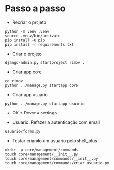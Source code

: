# Passo a passo

* Recriar o projeto

```
python -m venv .venv
source .venv/bin/activate
pip install -U pip
pip install -r requirements.txt
```


* Criar o projeto

```
django-admin.py startproject rimov .
```



* Criar app core

```
cd rimov
python ../manage.py startapp core
```


* Criar app usuario

```
python ../manage.py startapp usuario
```



* OK * Rever o settings


* Usuario: Refazer a autenticação com email

```
usuario/forms.py
```



* Testar criando um usuario pelo shell_plus

```
mkdir -p core/management/commands
touch core/management/__init__.py
touch core/management/commands/__init__.py
touch core/management/commands/criar_usuario.py
```


